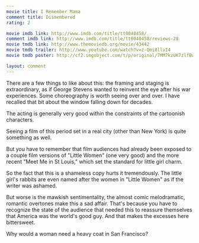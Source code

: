 ```yaml
---
movie title: I Remember Mama
comment title: Dismembered
rating: 2

movie imdb link: http://www.imdb.com/title/tt0040458/
comment imdb link: http://www.imdb.com/title/tt0040458/reviews-28
movie tmdb link: http://www.themoviedb.org/movie/43442
movie tmdb trailer: http://www.youtube.com/watch?v=z-Qmi8llvI4
movie tmdb poster: http://cf2.imgobject.com/t/p/original/7MM7kzUK7zlfBwT2l8p8n90R8LH.jpg

layout: comment
---
```


There are a few things to like about this: the framing and staging is extraordinary, as if George Stevens wanted to reinvent the eye after his war experiences. Some choreography is worth seeing over and over. I have recalled that bit about the window falling down for decades.

The acting is generally very good within the constraints of the cartoonish characters.

Seeing a film of this period set in a real city (other than New York) is quite something as well.

But you have to remember that film audiences had already been exposed to a couple film versions of "Little Women" (one very good) and the more recent "Meet Me in St Louis," which set the standard for little girl charm.

So the fact that this is a shameless copy hurts it tremendously. The little girl's rabbits are even named after the women in "Little Women" as if the writer was ashamed.

But worse is the mawkish sentimentality, the almost comic melodramatic, romantic overtones make this a sad affair. That's because you have to recognize the state of the audience that needed this to reassure themselves that America was the world's good guy. And that makes the excesses here bittersweet.

Why would a woman need a heavy coat in San Francisco?